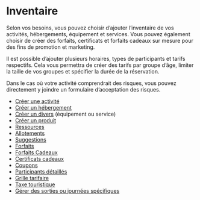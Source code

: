 # Inventaire

Selon vos besoins, vous pouvez choisir d’ajouter l’inventaire de vos activités, hébergements, équipement et services. Vous pouvez également choisir de créer des forfaits, certificats et forfaits cadeaux sur mesure pour des fins de promotion et marketing. 

Il est possible d’ajouter plusieurs horaires, types de participants et tarifs respectifs. Cela vous permettra de créer des tarifs par groupe d’âge, limiter la taille de vos groupes et spécifier la durée de la réservation. 

Dans le cas où votre activité comprendrait des risques, vous pouvez directement y joindre un formulaire d’acceptation des risques. 

* [Créer une activité](creer_une_activite.md)
* [Créer un hébergement](creer_un_hebergement.md)
* [Créer un divers](creer_un_divers.md) (équipement ou service)
* [Créer un produit](produits.md)
* [Ressources](assignation_de_ressources.md)
* [Allotements](allotements.md)
* [Suggestions](suggestions.md)
* [Forfaits](forfaits.md)
* [Forfaits Cadeaux](forfaits_cadeaux.md)
* [Certificats cadeaux](certificats_cadeaux.md)
* [Coupons](coupons.md)
* [Participants détaillés](detaillez_vos_participants.md)
* [Grille tarifaire](grille_tarifaire1.md)
* [Taxe touristique](taxe-touristique.md)
* [Gérer des sorties ou journées spécifiques](publier_des_sorties_ou_journees_specifiques.md)
